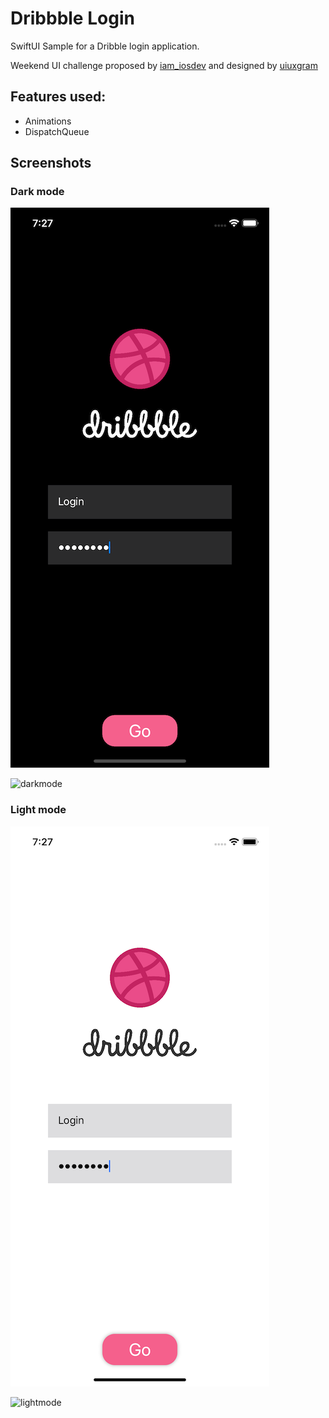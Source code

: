 # Dribbble Login

SwiftUI Sample for a Dribble login application.

Weekend UI challenge proposed by [iam_iosdev](https://www.instagram.com/iam_iosdev/) and designed by [uiuxgram](https://www.instagram.com/uiuxgram/)

## Features used:

- Animations
- DispatchQueue

## Screenshots

### Dark mode

![darkmode](./resources/dark.PNG)

![darkmode](./resources/darkDetails.PNG)

### Light mode

![lightmode](./resources/light.PNG)

![lightmode](./resources/lightDetails.PNG)